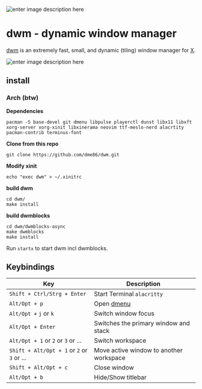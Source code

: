 ![enter image description here](https://dwm.suckless.org/dwm.svg)

# dwm - dynamic window manager

[dwm](https://dwm.suckless.org/) is an extremely fast, small, and dynamic (tiling) window manager for [X](https://www.x.org/).

![enter image description here](https://i.imgur.com/s5LXSdd.png)

## install

### Arch (btw)

**Dependencies**

    pacman -S base-devel git dmenu libpulse playerctl dunst libx11 libxft xorg-server xorg-xinit libxinerama neovim ttf-meslo-nerd alacrtity pacman-contrib terminus-font

**Clone from this repo**

    git clone https://github.com/dme86/dwm.git

**Modify xinit**

    echo "exec dwm" > ~/.xinitrc

**build dwm**

    cd dwm/
    make install

**build dwmblocks**

    cd dwm/dwmblocks-async
    make dwmblocks
    make install

Run `startx` to start dwm incl dwmblocks.

## Keybindings


| Key | Description |
|--|--|
|`Shift + Ctrl/Strg + Enter`  |Start Terminal `alacritty`|
|`Alt/Opt + p`|Open [dmenu](https://tools.suckless.org/dmenu/)|
|`Alt/Opt +` `j` or `k`|Switch window focus|
|`Alt/Opt + Enter`|Switches the primary window and stack|
|`Alt/Opt + 1` or `2` or `3` or ...|Switch workspace|
|`Shift + Alt/Opt + 1` or `2` or `3` or ...|Move active window to another workspace|
|`Shift + Alt/Opt + c`|Close window|
|`Alt/Opt + b`|Hide/Show titlebar|
